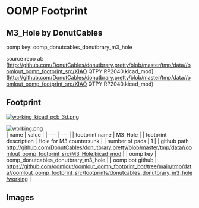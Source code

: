 # OOMP Footprint  
## M3_Hole  by DonutCables  
  
oomp key: oomp_donutcables_donutbrary_m3_hole  
  
source repo at: [http://github.com/DonutCables/donutbrary.pretty/blob/master/tmp/data//oomlout_oomp_footprint_src/XIAO QTPY RP2040.kicad_mod](http://github.com/DonutCables/donutbrary.pretty/blob/master/tmp/data//oomlout_oomp_footprint_src/XIAO QTPY RP2040.kicad_mod)  
## Footprint  
  
[![working_kicad_pcb_3d.png](working_kicad_pcb_3d_600.png)](working_kicad_pcb_3d.png)  
  
[![working.png](working_600.png)](working.png)  
| name | value | 
| --- | --- | 
| footprint name | M3_Hole | 
| footprint description | Hole for M3 countersunk | 
| number of pads | 1 | 
| github path | http://github.com/DonutCables/donutbrary.pretty/blob/master/tmp/data//oomlout_oomp_footprint_src/M3_Hole.kicad_mod | 
| oomp key | oomp_donutcables_donutbrary_m3_hole | 
| oomp bot github | https://github.com/oomlout/oomlout_oomp_footprint_bot/tree/main/tmp/data//oomlout_oomp_footprint_src/footprints/donutcables_donutbrary_m3_hole/working | 
## Images  
